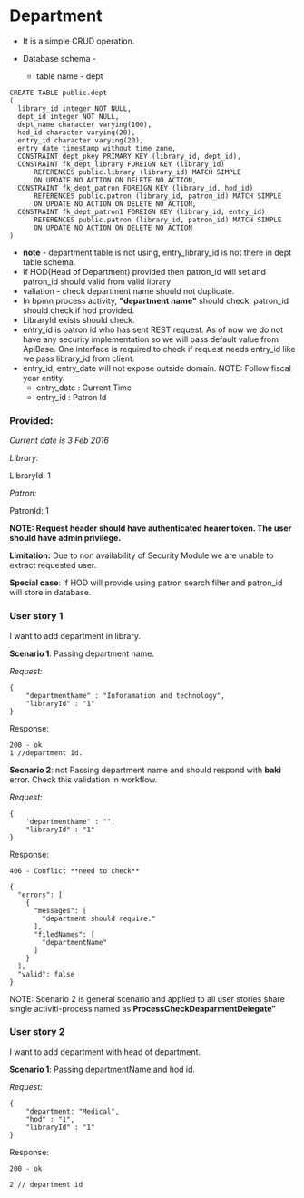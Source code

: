 # Department

- It is a simple CRUD operation.

- Database schema - 
	- 	table name - dept
```
CREATE TABLE public.dept
(
  library_id integer NOT NULL,
  dept_id integer NOT NULL,
  dept_name character varying(100),
  hod_id character varying(20),
  entry_id character varying(20),
  entry_date timestamp without time zone,
  CONSTRAINT dept_pkey PRIMARY KEY (library_id, dept_id),
  CONSTRAINT fk_dept_library FOREIGN KEY (library_id)
      REFERENCES public.library (library_id) MATCH SIMPLE
      ON UPDATE NO ACTION ON DELETE NO ACTION,
  CONSTRAINT fk_dept_patron FOREIGN KEY (library_id, hod_id)
      REFERENCES public.patron (library_id, patron_id) MATCH SIMPLE
      ON UPDATE NO ACTION ON DELETE NO ACTION,
  CONSTRAINT fk_dept_patron1 FOREIGN KEY (library_id, entry_id)
      REFERENCES public.patron (library_id, patron_id) MATCH SIMPLE
      ON UPDATE NO ACTION ON DELETE NO ACTION
)
```

- **note** - department table is not using, entry_library_id is not there in dept table schema.
- if HOD(Head of Department) provided then patron_id will set and patron_id should valid from valid library	
- valiation - check department name should not duplicate.
- In bpmn process activity, **"department name"** should check, patron_id should check if hod provided.
 - LibraryId exists should check.
 - entry_id is patron id who has sent REST request. As of now we do not have any security implementation so we will pass default value from ApiBase. One interface is required to check if request needs entry_id like we pass library_id from client.
 - entry_id, entry_date will not expose outside domain. NOTE: Follow fiscal year entity.
  	- entry_date : Current Time
 	- entry_id : Patron Id
 

### Provided:

*Current date is 3 Feb 2016*

*Library:*
	
LibraryId: 1

*Patron:*

PatronId: 1 
	
**NOTE: Request header should have authenticated hearer token. The user should have admin privilege.**

**Limitation:** Due to non availability of Security Module we are unable to extract requested user.

**Special case**: If HOD will provide using patron search filter and patron_id will store in database.


### User story 1
 
I want to add department in library. 


**Scenario 1**: Passing department name.

*Request:*

```
{ 
	"departmentName" : "Inforamation and technology",
    "libraryId" : "1"
}
```

Response:

```
200 - ok
1 //department Id.
```

**Secnario 2**: not Passing department name and should respond with **baki** error. Check this validation in workflow.

*Request:*

```
{ 
	'departmentName" : "",
    "libraryId" : "1"
}
```

Response:

```
406 - Conflict **need to check**

{
  "errors": [
    {
      "messages": [
        "department should require."
      ],
      "filedNames": [
        "departmentName"
      ]
    }
  ],
  "valid": false
}

```

NOTE: Scenario 2 is general scenario and applied to all user stories share single activiti-process named as **ProcessCheckDeaparmentDelegate"**


### User story 2
 
I want to add department with head of department.

**Scenario 1**: Passing departmentName and hod id.

*Request:*

```
{ 
	"department: "Medical",
    "hod" : "1",
	"libraryId" : "1"
}
```

Response:

```
200 - ok

2 // department id